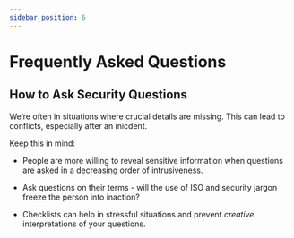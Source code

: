 ```yaml
---
sidebar_position: 6
---
```


# Frequently Asked Questions

## How to Ask Security Questions

We’re often in situations where crucial details are missing. This can lead to conflicts, especially after an inicdent.

Keep this in mind:

- People are more willing to reveal sensitive information when questions are asked in a decreasing order of intrusiveness.

- Ask questions on their terms - will the use of ISO and security jargon freeze the person into inaction?

- Checklists can help in stressful situations and prevent _creative_ interpretations of your questions.
